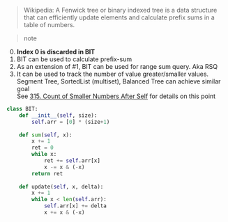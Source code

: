 
> Wikipedia: A Fenwick tree or binary indexed tree is a data structure that can efficiently update elements and calculate prefix sums in a table of numbers.  

> note  
0. **Index 0 is discarded in BIT**  
1. BIT can be used to calculate prefix-sum  
2. As an extension of #1, BIT can be used for range sum query. Aka RSQ  
3. It can be used to track the number of value greater/smaller values.  
    Segment Tree, SortedList (multiset), Balanced Tree can achieve similar goal  
    See [315. Count of Smaller Numbers After Self]() for details on this point  

```python  
class BIT:  
    def __init__(self, size):  
        self.arr = [0] * (size+1)  
          
    def sum(self, x):  
        x += 1  
        ret = 0  
        while x:  
            ret += self.arr[x]  
            x -= x & (-x)  
        return ret  
      
    def update(self, x, delta):  
        x += 1  
        while x < len(self.arr):  
            self.arr[x] += delta  
            x += x & (-x)  
```

